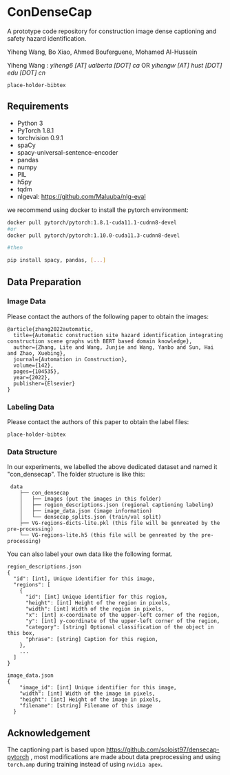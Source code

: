 # ConDenseCap

A prototype code repository for construction image dense captioning and safety hazard identification.

Yiheng Wang, Bo Xiao, Ahmed Bouferguene, Mohamed Al-Hussein

Yiheng Wang : *yiheng6 [AT] ualberta [DOT] ca* OR *yihengw [AT] hust [DOT] edu [DOT] cn*

```
place-holder-bibtex
```

## Requirements

- Python 3
- PyTorch 1.8.1
- torchvision 0.9.1
- spaCy
- spacy-universal-sentence-encoder
- pandas
- numpy
- PIL
- h5py
- tqdm
- nlgeval: https://github.com/Maluuba/nlg-eval

we recommend using docker to install the pytorch environment:

```bash
docker pull pytorch/pytorch:1.8.1-cuda11.1-cudnn8-devel
#or
docker pull pytorch/pytorch:1.10.0-cuda11.3-cudnn8-devel

#then

pip install spacy, pandas, [...]
```

## Data Preparation

### Image Data

Please contact the authors of the following paper to obtain the images:

```
@article{zhang2022automatic,
  title={Automatic construction site hazard identification integrating construction scene graphs with BERT based domain knowledge},
  author={Zhang, Lite and Wang, Junjie and Wang, Yanbo and Sun, Hai and Zhao, Xuebing},
  journal={Automation in Construction},
  volume={142},
  pages={104535},
  year={2022},
  publisher={Elsevier}
}
```

### Labeling Data

Please contact the authors of this paper to obtain the label files:

```
place-holder-bibtex
```

### Data Structure

In our experiments, we labelled the above dedicated dataset and named it "con_densecap". The folder structure is like this:

```
 data
    ├── con_densecap
    │   ├── images (put the images in this folder)
    │   ├── region_descriptions.json (regional captioning labeling)
    │   ├── image_data.json (image information)
    │   └── densecap_splits.json (train/val split)
    ├── VG-regions-dicts-lite.pkl (this file will be genreated by the pre-processing)
    └── VG-regions-lite.h5 (this file will be genreated by the pre-processing)
```

You can also label your own data like the following format.

```
region_descriptions.json
{
  "id": [int], Unique identifier for this image,
  "regions": [
    {
      "id": [int] Unique identifier for this region,
      "height": [int] Height of the region in pixels,
      "width": [int] Width of the region in pixels,
      "x": [int] x-coordinate of the upper-left corner of the region,
      "y": [int] y-coordinate of the upper-left corner of the region,
      "category": [string] Optional classification of the object in this box,
      "phrase": [string] Caption for this region,
    },
    ...
  ]
}
```

```
image_data.json
{
    "image_id": [int] Unique identifier for this image,
    "width": [int] Width of the image in pixels,
    "height": [int] Height of the image in pixels,
    "filename": [string] Filename of this image
  }
```

## Acknowledgement

The captioning part is based upon https://github.com/soloist97/densecap-pytorch , most modifications are made about data preprocessing and using `torch.amp` during training instead of using `nvidia apex`.
